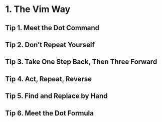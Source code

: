 # 1. The Vim Way

## Tip 1. Meet the Dot Command

## Tip 2. Don’t Repeat Yourself

## Tip 3. Take One Step Back, Then Three Forward

## Tip 4. Act, Repeat, Reverse

## Tip 5. Find and Replace by Hand

## Tip 6. Meet the Dot Formula

